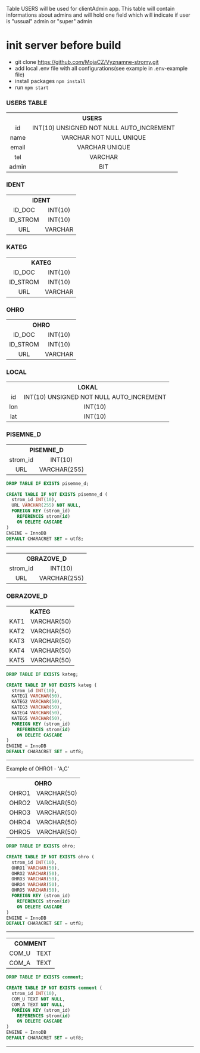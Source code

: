 Table USERS will be used for clientAdmin app. This table will contain informations about admins and will hold one field which will indicate if user is "ussual" admin or "super" admin

# init server before build
* git clone https://github.com/MojaCZ/Vyznamne-stromy.git
* add local .env file with all configurations(see example in .env-example file)
* install packages `npm install`
* run `npm start`

### USERS TABLE
<table style="text-align:center;"> 
    <tr><th colspan=3> USERS </th></tr>
    <tr>
        <td>id</td>
        <td>INT(10) UNSIGNED NOT NULL AUTO_INCREMENT</td>
    </tr>
    <tr>
        <td>name</td>
        <td>VARCHAR NOT NULL UNIQUE</td>
    </tr>
    <tr>
        <td>email</td>
        <td>VARCHAR UNIQUE</td>
    </tr>
    <tr>
        <td>tel</td>
        <td>VARCHAR</td>
    </tr>
    <tr>
        <td>admin</td>
        <td>BIT</td>
    </tr>
    <!-- <tr>
        <td>JWT</td>
        <td>TEXT CHARACTER SET ascii COLLATE ascii_bin</td>
    </tr> -->
</table>

### IDENT
<table style="text-align:center"> 
    <tr><th colspan=3> IDENT </th></tr>
    <tr>
        <td>ID_DOC</td>
        <td>INT(10)</td>
    </tr>
    <tr>
        <td>ID_STROM</td>
        <td>INT(10)</td>
    </tr>
    <tr>
        <td>URL</td>
        <td>VARCHAR</td>
    </tr>
</table>

### KATEG
<table style="text-align:center"> 
    <tr><th colspan=3> KATEG </th></tr>
    <tr>
        <td>ID_DOC</td>
        <td>INT(10)</td>
    </tr>
    <tr>
        <td>ID_STROM</td>
        <td>INT(10)</td>
    </tr>
    <tr>
        <td>URL</td>
        <td>VARCHAR</td>
    </tr>
</table>

### OHRO
<table style="text-align:center"> 
    <tr><th colspan=3> OHRO </th></tr>
    <tr>
        <td>ID_DOC</td>
        <td>INT(10)</td>
    </tr>
    <tr>
        <td>ID_STROM</td>
        <td>INT(10)</td>
    </tr>
    <tr>
        <td>URL</td>
        <td>VARCHAR</td>
    </tr>
</table>

### LOCAL
<table style="text-align:center"> 
    <tr><th colspan=3> LOKAL </th></tr>
    <tr>
        <td>id</td>
        <td>INT(10) UNSIGNED NOT NULL AUTO_INCREMENT</td>
    </tr>
    <tr>
        <td>lon</td>
        <td>INT(10)</td>
    </tr>
    <tr>
        <td>lat</td>
        <td>INT(10)</td>
    </tr>
</table>

### PISEMNE_D
<table style="text-align:center"> 
    <tr><th colspan=3> PISEMNE_D </th></tr>
    <tr>
        <td>strom_id</td>
        <td>INT(10)</td>
    </tr>
    <tr>
        <td>URL</td>
        <td>VARCHAR(255)</td>
    </tr>
</table>

```sql
DROP TABLE IF EXISTS pisemne_d;

CREATE TABLE IF NOT EXISTS pisemne_d (
  strom_id INT(10),
  URL VARCHAR(255) NOT NULL,
  FOREIGN KEY (strom_id)
    REFERENCES strom(id)
    ON DELETE CASCADE
)
ENGINE = InnoDB
DEFAULT CHARACRET SET = utf8;
```
---

<table style="text-align:center"> 
    <tr><th colspan=3> OBRAZOVE_D </th></tr>
    <tr>
        <td>strom_id</td>
        <td>INT(10)</td>
    </tr>
    <tr>
        <td>URL</td>
        <td>VARCHAR(255)</td>
    </tr>
</table>


### OBRAZOVE_D
<table style="text-align:center"> 
    <tr><th colspan=3> KATEG </th></tr>
    <tr>
        <td>KAT1</td>
        <td>VARCHAR(50)</td>
    </tr>
    <tr>
        <td>KAT2</td>
        <td>VARCHAR(50)</td>
    </tr>
    <tr>
        <td>KAT3</td>
        <td>VARCHAR(50)</td>
    </tr>
    <tr>
        <td>KAT4</td>
        <td>VARCHAR(50)</td>
    </tr>
    <tr>
        <td>KAT5</td>
        <td>VARCHAR(50)</td>
    </tr>
</table>

```sql
DROP TABLE IF EXISTS kateg;

CREATE TABLE IF NOT EXISTS kateg (
  strom_id INT(10),
  KATEG1 VARCHAR(50),
  KATEG2 VARCHAR(50),
  KATEG3 VARCHAR(50),
  KATEG4 VARCHAR(50),
  KATEG5 VARCHAR(50),
  FOREIGN KEY (strom_id)
    REFERENCES strom(id)
    ON DELETE CASCADE
)
ENGINE = InnoDB
DEFAULT CHARACRET SET = utf8;
```
---

Example of OHRO1 - 'A,C'
<table style="text-align:center"> 
    <tr><th colspan=3> OHRO </th></tr>
    <tr>
        <td>OHRO1</td>
        <td>VARCHAR(50)</td>
    </tr>
    <tr>
        <td>OHRO2</td>
        <td>VARCHAR(50)</td>
    </tr>
    <tr>
        <td>OHRO3</td>
        <td>VARCHAR(50)</td>
    </tr>
    <tr>
        <td>OHRO4</td>
        <td>VARCHAR(50)</td>
    </tr>
    <tr>
        <td>OHRO5</td>
        <td>VARCHAR(50)</td>
    </tr>
</table>

```sql
DROP TABLE IF EXISTS ohro;

CREATE TABLE IF NOT EXISTS ohro (
  strom_id INT(10),
  OHRO1 VARCHAR(50),
  OHRO2 VARCHAR(50),
  OHRO3 VARCHAR(50),
  OHRO4 VARCHAR(50),
  OHRO5 VARCHAR(50),
  FOREIGN KEY (strom_id)
    REFERENCES strom(id)
    ON DELETE CASCADE
)
ENGINE = InnoDB
DEFAULT CHARACRET SET = utf8;
```
---

<table style="text-align:center"> 
    <tr><th colspan=3> COMMENT </th></tr>
    <tr>
        <td>COM_U</td>
        <td>TEXT</td>
    </tr>
    <tr>
        <td>COM_A</td>
        <td>TEXT</td>
    </tr>
</table>

```sql
DROP TABLE IF EXISTS comment;

CREATE TABLE IF NOT EXISTS comment (
  strom_id INT(10),
  COM_U TEXT NOT NULL,
  COM_A TEXT NOT NULL,
  FOREIGN KEY (strom_id)
    REFERENCES strom(id)
    ON DELETE CASCADE
)
ENGINE = InnoDB
DEFAULT CHARACRET SET = utf8;
```
---
